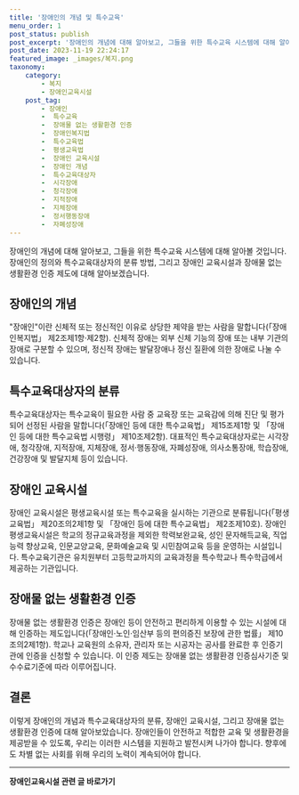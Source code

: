 ```yaml
---
title: '장애인의 개념 및 특수교육'
menu_order: 1
post_status: publish
post_excerpt: '장애인의 개념에 대해 알아보고, 그들을 위한 특수교육 시스템에 대해 알아볼 것입니다. 장애인의 정의와 특수교육대상자의 분류 방법, 그리고 장애인 교육시설과 장애물 없는 생활환경 인증 제도에 대해 알아보겠습니다.'
post_date: 2023-11-19 22:24:17
featured_image: _images/복지.png
taxonomy:
    category:
        - 복지
        - 장애인교육시설
    post_tag:
        - 장애인
        -  특수교육
        -  장애물 없는 생활환경 인증
        -  장애인복지법
        -  특수교육법
        -  평생교육법
        -  장애인 교육시설
        -  장애인 개념
        -  특수교육대상자
        -  시각장애
        -  청각장애
        -  지적장애
        -  지체장애
        -  정서행동장애
        -  자폐성장애
---
```



장애인의 개념에 대해 알아보고, 그들을 위한 특수교육 시스템에 대해 알아볼 것입니다. 장애인의 정의와 특수교육대상자의 분류 방법, 그리고 장애인 교육시설과 장애물 없는 생활환경 인증 제도에 대해 알아보겠습니다.

## 장애인의 개념

"장애인"이란 신체적 또는 정신적인 이유로 상당한 제약을 받는 사람을 말합니다(「장애인복지법」 제2조제1항·제2항). 신체적 장애는 외부 신체 기능의 장애 또는 내부 기관의 장애로 구분할 수 있으며, 정신적 장애는 발달장애나 정신 질환에 의한 장애로 나눌 수 있습니다.

## 특수교육대상자의 분류

특수교육대상자는 특수교육이 필요한 사람 중 교육장 또는 교육감에 의해 진단 및 평가되어 선정된 사람을 말합니다(「장애인 등에 대한 특수교육법」 제15조제1항 및 「장애인 등에 대한 특수교육법 시행령」 제10조제2항). 대표적인 특수교육대상자로는 시각장애, 청각장애, 지적장애, 지체장애, 정서·행동장애, 자폐성장애, 의사소통장애, 학습장애, 건강장애 및 발달지체 등이 있습니다.

## 장애인 교육시설

장애인 교육시설은 평생교육시설 또는 특수교육을 실시하는 기관으로 분류됩니다(「평생교육법」 제20조의2제1항 및 「장애인 등에 대한 특수교육법」 제2조제10호). 장애인평생교육시설은 학교의 정규교육과정을 제외한 학력보완교육, 성인 문자해득교육, 직업능력 향상교육, 인문교양교육, 문화예술교육 및 시민참여교육 등을 운영하는 시설입니다. 특수교육기관은 유치원부터 고등학교까지의 교육과정을 특수학교나 특수학급에서 제공하는 기관입니다.

## 장애물 없는 생활환경 인증

장애물 없는 생활환경 인증은 장애인 등이 안전하고 편리하게 이용할 수 있는 시설에 대해 인증하는 제도입니다(「장애인·노인·임산부 등의 편의증진 보장에 관한 법률」 제10조의2제1항). 학교나 교육원의 소유자, 관리자 또는 시공자는 공사를 완료한 후 인증기관에 인증을 신청할 수 있습니다. 이 인증 제도는 장애물 없는 생활환경 인증심사기준 및 수수료기준에 따라 이루어집니다.

## 결론

이렇게 장애인의 개념과 특수교육대상자의 분류, 장애인 교육시설, 그리고 장애물 없는 생활환경 인증에 대해 알아보았습니다. 장애인들이 안전하고 적합한 교육 및 생활환경을 제공받을 수 있도록, 우리는 이러한 시스템을 지원하고 발전시켜 나가야 합니다. 향후에도 차별 없는 사회를 위해 우리의 노력이 계속되어야 합니다.
<!-- wp:separator -->
<hr class="wp-block-separator has-alpha-channel-opacity"/>
<!-- /wp:separator -->

<!-- wp:group {"backgroundColor":"base","layout":{"type":"constrained"}} -->
<div class="wp-block-group has-base-background-color has-background"><!-- wp:paragraph {"align":"center","fontSize":"medium"} -->
<p class="has-text-align-center has-large-font-size"><strong>장애인교육시설 관련 글 바로가기</strong></p>
<!-- /wp:paragraph -->


<!-- wp:latest-posts
{"categories":[{"id":23164,"count":19,"description":"","link":"https://uknowlaw.com/category/%ec%9e%a5%ec%95%a0%ec%9d%b8%ea%b5%90%ec%9c%a1%ec%8b%9c%ec%84%a4/","name":"장애인교육시설","slug":"장애인교육시설","taxonomy":"category","parent":0,"meta":[],"_links":{"self":[{"href":"https://uknowlaw.com/wp-json/wp/v2/categories/23164"}],"collection":[{"href":"https://uknowlaw.com/wp-json/wp/v2/categories"}],"about":[{"href":"https://uknowlaw.com/wp-json/wp/v2/taxonomies/category"}],"wp:post_type":[{"href":"https://uknowlaw.com/wp-json/wp/v2/posts?categories=23164"}],"curies":[{"name":"wp","href":"https://api.w.org/{rel}","templated":true}]}}],"postsToShow":100,"excerptLength":28,"postLayout":"grid","columns":2,"featuredImageAlign":"left","featuredImageSizeSlug":"large","fontSize":"small"} /--></div>
<!-- /wp:group -->